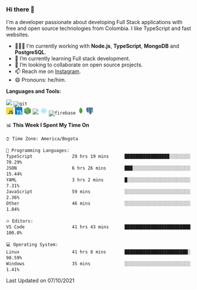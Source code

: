 ### Hi there 👋

I'm a developer passionate about developing Full Stack applications with free and open source technologies from Colombia. I like TypeScript and fast websites.

- 👨🏽‍💻 I'm currently working with **Node.js**, **TypeScript**, **MongoDB** and **PostgreSQL**.
- 🌱 I’m currently learning Full stack development.
- 🚀 I’m looking to collaborate on open source projects.
- 📫   Reach me on [Instagram](https://instagram.com/nexckycort).
- 😄  Pronouns: he/him.

**Languages and Tools:**  

<code><img height="20"  src="https://upload.wikimedia.org/wikipedia/commons/2/2d/Visual_Studio_Code_1.18_icon.svg"></code>
<code><img src="https://www.vectorlogo.zone/logos/git-scm/git-scm-icon.svg" alt="git" height="20"/> </code>
<code><img height="20" src="https://raw.githubusercontent.com/github/explore/80688e429a7d4ef2fca1e82350fe8e3517d3494d/topics/javascript/javascript.png"></code>
<code><img height="20" src="https://raw.githubusercontent.com/github/explore/80688e429a7d4ef2fca1e82350fe8e3517d3494d/topics/typescript/typescript.png"></code>
<code><img height="20" src="https://raw.githubusercontent.com/github/explore/80688e429a7d4ef2fca1e82350fe8e3517d3494d/topics/nodejs/nodejs.png"></code>
<code><img height="20" src="https://deno.land/logo.svg"></code>
<code><img height="20" src="https://raw.githubusercontent.com/github/explore/80688e429a7d4ef2fca1e82350fe8e3517d3494d/topics/react/react.png"></code>
<code><img src="https://www.vectorlogo.zone/logos/firebase/firebase-icon.svg" alt="firebase"  height="20"/></code>
<code><img src="https://raw.githubusercontent.com/devicons/devicon/master/icons/mongodb/mongodb-original.svg"  height="20"/></code>
<code><img src="https://raw.githubusercontent.com/devicons/devicon/master/icons/postgresql/postgresql-original.svg" height="20"/></code>

<!--START_SECTION:waka-->
📊 **This Week I Spent My Time On** 

```text
⌚︎ Time Zone: America/Bogota

💬 Programming Languages: 
TypeScript               29 hrs 19 mins      █████████████████░░░░░░░░   70.29% 
JSON                     6 hrs 26 mins       ███░░░░░░░░░░░░░░░░░░░░░░   15.44% 
YAML                     3 hrs 2 mins        █░░░░░░░░░░░░░░░░░░░░░░░░   7.31% 
JavaScript               59 mins             ░░░░░░░░░░░░░░░░░░░░░░░░░   2.36% 
Other                    46 mins             ░░░░░░░░░░░░░░░░░░░░░░░░░   1.84%

🔥 Editors: 
VS Code                  41 hrs 43 mins      █████████████████████████   100.0%

💻 Operating System: 
Linux                    41 hrs 8 mins       ████████████████████████░   98.59% 
Windows                  35 mins             ░░░░░░░░░░░░░░░░░░░░░░░░░   1.41%

```


 Last Updated on 07/10/2021
<!--END_SECTION:waka-->
